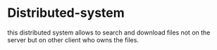 # Distributed-system
this distributed system allows to search and download files not on the server but on other client who owns the files.
